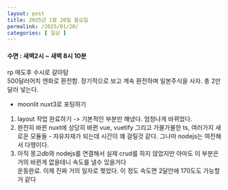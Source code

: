 ```yaml
---
layout: post
title: 2025년 1월 20일 월요일
permalink: /2025/01/20/
categories: [ 일상 ]
---
```

#### 수면 : 새벽2시 ~ 새벽 8시 10분<br/>
rp 매도후 수시로 갈아탐<br/>
500달러어치 엔화로 환전함. 장기적으로 보고 계속 환전하며 일본주식을 사자. 총 2만달러 넣는다.<br/>
- moonlit nuxt3로 포팅하기<br/>
1. layout 작업 완료하기 -> 기본적인 부분만 해냈다. 엄청나게 바뀌었다.<br/>
2. 완전히 바뀐 nuxt에 상당히 바뀐 vue, vuetify 그리고 가물가물한 ts, 여러가지 새로운 모듈들 - 자유자재가 되는데 시간이 꽤 걸릴것 같다. 그나마 nodejs는 여전해서 다행이다.<br/>
3. 아직 몽고db와 nodejs를 연결해서 실제 crud를 하지 않았지만 아마도 이 부분은 거의 바뀐게 없을테니 속도를 낼수 있을거다<br/>
운동완료. 이제 진짜 거의 일자로 찢었다. 이 정도 속도면 2달안에 170도도 가능할거 같다